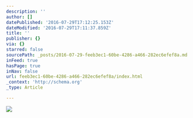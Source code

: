 ```yaml
---
description: ''
author: []
datePublished: '2016-07-29T17:12:25.153Z'
dateModified: '2016-07-29T17:11:37.859Z'
title: ''
publisher: {}
via: {}
starred: false
sourcePath: _posts/2016-07-29-feeb3ec1-60be-4286-a466-282ec6efef8a.md
inFeed: true
hasPage: true
inNav: false
url: feeb3ec1-60be-4286-a466-282ec6efef8a/index.html
_context: 'http://schema.org'
_type: Article

---
```

![](https://the-grid-user-content.s3-us-west-2.amazonaws.com/f4e6dc3b-0402-4df8-8dd7-718ea7d8a6ac.jpg)
